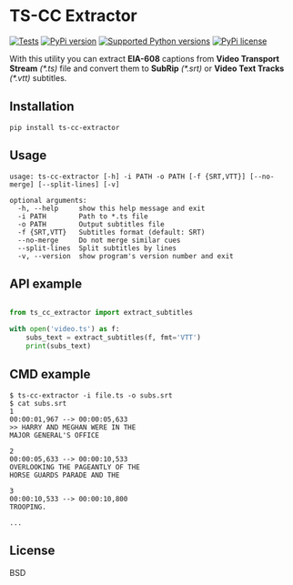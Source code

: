 # TS-CC Extractor
[![Tests](https://github.com/interlark/ts-cc-extractor/actions/workflows/tests.yml/badge.svg)](https://github.com/interlark/ts-cc-extractor/actions/workflows/tests.yml)
[![PyPi version](https://badgen.net/pypi/v/ts-cc-extractor)](https://pypi.org/project/ts-cc-extractor)
[![Supported Python versions](https://badgen.net/pypi/python/ts-cc-extractor)](https://pypi.org/project/ts-cc-extractor)
[![PyPi license](https://badgen.net/pypi/license/ts-cc-extractor)](https://pypi.org/project/ts-cc-extractor)

With this utility you can extract __EIA-608__ captions from __Video Transport Stream__ _(*.ts)_ file
and convert them to __SubRip__ _(*.srt)_ or __Video Text Tracks__ _(*.vtt)_ subtitles.


## Installation

```
pip install ts-cc-extractor
```


## Usage

```
usage: ts-cc-extractor [-h] -i PATH -o PATH [-f {SRT,VTT}] [--no-merge] [--split-lines] [-v]

optional arguments:
  -h, --help     show this help message and exit
  -i PATH        Path to *.ts file
  -o PATH        Output subtitles file
  -f {SRT,VTT}   Subtitles format (default: SRT)
  --no-merge     Do not merge similar cues
  --split-lines  Split subtitles by lines
  -v, --version  show program's version number and exit
```


## API example

```python

from ts_cc_extractor import extract_subtitles

with open('video.ts') as f:
    subs_text = extract_subtitles(f, fmt='VTT')
    print(subs_text)
```


## CMD example

```
$ ts-cc-extractor -i file.ts -o subs.srt
$ cat subs.srt
1
00:00:01,967 --> 00:00:05,633                       
>> HARRY AND MEGHAN WERE IN THE
MAJOR GENERAL'S OFFICE

2
00:00:05,633 --> 00:00:10,533       
OVERLOOKING THE PAGEANTLY OF THE
HORSE GUARDS PARADE AND THE

3
00:00:10,533 --> 00:00:10,800  
TROOPING.

...
```


## License

BSD